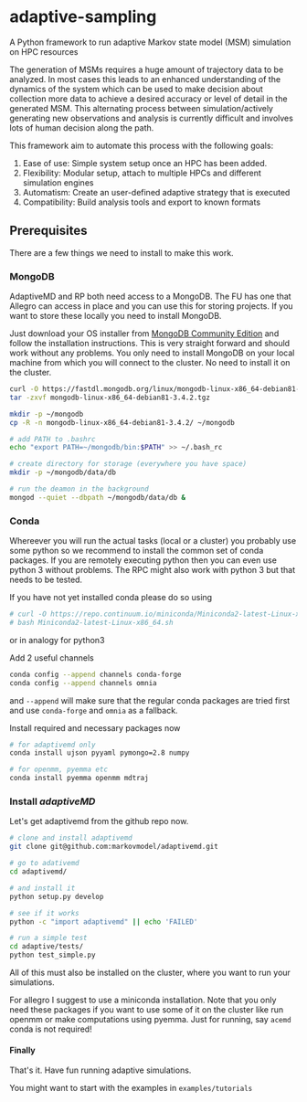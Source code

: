 # adaptive-sampling
A Python framework to run adaptive Markov state model (MSM) simulation on HPC resources

The generation of MSMs requires a huge amount of trajectory data to be analyzed. In most cases
this leads to an enhanced understanding of the dynamics of the system which can be used to
make decision about collection more data to achieve a desired accuracy or level of detail in
the generated MSM. This alternating process between simulation/actively generating new observations 
and analysis is currently difficult and involves lots of human decision along the path.

This framework aim to automate this process with the following goals:

1. Ease of use: Simple system setup once an HPC has been added.
2. Flexibility: Modular setup, attach to multiple HPCs and different simulation engines
3. Automatism: Create an user-defined adaptive strategy that is executed
4. Compatibility: Build analysis tools and export to known formats


## Prerequisites

There are a few things we need to install to make this work.

### MongoDB

AdaptiveMD and RP both need access to a MongoDB. The FU has one that Allegro can access in place and you can use this for storing projects. If you want to store these locally you need to install MongoDB.

Just download your OS installer from [MongoDB Community Edition](https://www.mongodb.com/download-center#community) and follow the installation instructions. This is very straight forward and should work without any problems. You only need to install MongoDB on your local machine from which you will connect to the cluster. No need to install it on the cluster. 

```bash
curl -O https://fastdl.mongodb.org/linux/mongodb-linux-x86_64-debian81-3.4.2.tgz
tar -zxvf mongodb-linux-x86_64-debian81-3.4.2.tgz

mkdir -p ~/mongodb
cp -R -n mongodb-linux-x86_64-debian81-3.4.2/ ~/mongodb

# add PATH to .bashrc
echo "export PATH=~/mongodb/bin:$PATH" >> ~/.bash_rc

# create directory for storage (everywhere you have space)
mkdir -p ~/mongodb/data/db

# run the deamon in the background
mongod --quiet --dbpath ~/mongodb/data/db &
```

### Conda

Whereever you will run the actual tasks (local or a cluster) you probably use some python so we recommend to install the common set of conda packages. If you are remotely executing python then you can even use python 3 without problems. The RPC might also work with python 3 but that needs to be tested. 

If you have not yet installed conda please do so using

```bash
# curl -O https://repo.continuum.io/miniconda/Miniconda2-latest-Linux-x86_64.sh
# bash Miniconda2-latest-Linux-x86_64.sh
```

or in analogy for python3

Add 2 useful channels

```bash
conda config --append channels conda-forge
conda config --append channels omnia
```

and `--append` will make sure that the regular conda packages are tried first and use `conda-forge` and `omnia` as a fallback.

Install required and necessary packages now

```bash
# for adaptivemd only
conda install ujson pyyaml pymongo=2.8 numpy

# for openmm, pyemma etc
conda install pyemma openmm mdtraj
```

### Install _adaptiveMD_

Let's get adaptivemd from the github repo now.

```bash
# clone and install adaptivemd 
git clone git@github.com:markovmodel/adaptivemd.git

# go to adativemd
cd adaptivemd/

# and install it
python setup.py develop

# see if it works
python -c "import adaptivemd" || echo 'FAILED'

# run a simple test
cd adaptive/tests/
python test_simple.py

```

All of this must also be installed on the cluster, where you want to run your simulations.

For allegro I suggest to use a miniconda installation. Note that you only need these packages if you want to use some of it on the cluster like run openmm or make computations using pyemma. Just for running, say `acemd` conda is not required!


#### Finally

That's it. Have fun running adaptive simulations.

You might want to start with the examples in `examples/tutorials`
